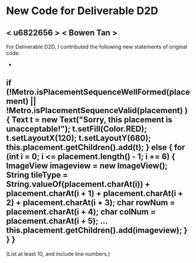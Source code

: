 # New Code for Deliverable D2D

## < u6822656 > < Bowen Tan >

For Deliverable D2D, I contributed the following new statements of original code:

-
if (!Metro.isPlacementSequenceWellFormed(placement) || !Metro.isPlacementSequenceValid(placement) ) {
            Text t = new Text("Sorry, this placement is unacceptable!");
            t.setFill(Color.RED);
            t.setLayoutX(120);
            t.setLayoutY(680);
            this.placement.getChildren().add(t);
        } else {
            for (int i = 0; i <= placement.length() - 1; i += 6) {
                ImageView imageview = new ImageView();
                String tileType = String.valueOf(placement.charAt(i)) + placement.charAt(i + 1)
                        + placement.charAt(i + 2) + placement.charAt(i + 3);
                char rowNum = placement.charAt(i + 4);
                char colNum = placement.charAt(i + 5);
                ...
                this.placement.getChildren().add(imageview);
                            }
                        }
                    }
-

(List at least 10, and include line numbers.)
